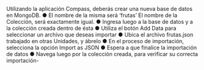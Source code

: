 Utilizando la aplicación Compass, deberás crear una nueva base de datos en
MongoDB.
● El nombre de la misma será ‘frutas’
El nombre de la Colección, será exactamente igual.
● Ingresa luego a la base de datos y a la colección creada dentro de ésta
● Utiliza el botón Add Data para seleccionar un archivo que deseas importar
● Ubica el archivo frutas.json trabajado en otras Unidades, y ábrelo
● En el proceso de importación, selecciona la opción Import as JSON
● Espera a que finalice la importación de datos
● Navega luego por la colección creada, para verificar su correcta importación-